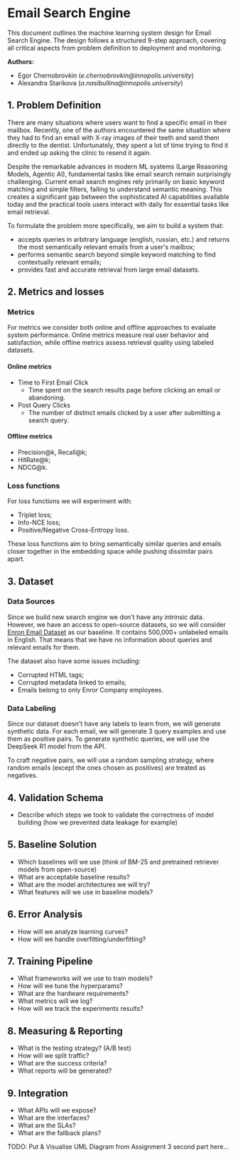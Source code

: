 # Email Search Engine

This document outlines the machine learning system design for Email Search Engine. The design follows a structured 9-step approach, covering all critical aspects from problem definition to deployment and monitoring.

**Authors:**
* Egor Chernobrovkin (_e.chernobrovkin@innopolis.university_)
* Alexandra Starikova (_a.nasibullina@innopolis.university_)

## **1. Problem Definition**

There are many situations where users want to find a specific email in their mailbox. Recently, one of the authors encountered the same situation where they had to find an email with X-ray images of their teeth and send them directly to the dentist. Unfortunately, they spent a lot of time trying to find it and ended up asking the clinic to resend it again.

Despite the remarkable advances in modern ML systems (Large Reasoning Models, Agentic AI), fundamental tasks like email search remain surprisingly challenging. Current email search engines rely primarily on basic keyword matching and simple filters, failing to understand semantic meaning. This creates a significant gap between the sophisticated AI capabilities available today and the practical tools users interact with daily for essential tasks like email retrieval.

To formulate the problem more specifically, we aim to build a system that:
- accepts queries in arbitrary language (english, russian, etc.) and returns the most semantically relevant emails from a user's mailbox;
- performs semantic search beyond simple keyword matching to find contextually relevant emails;
- provides fast and accurate retrieval from large email datasets.

## **2. Metrics and losses**

### Metrics

For metrics we consider both online and offline approaches to evaluate system performance. Online metrics measure real user behavior and satisfaction, while offline metrics assess retrieval quality using labeled datasets.

#### Online metrics
- Time to First Email Click
  - Time spent on the search results page before clicking an email or abandoning.
- Post Query Clicks
  - The number of distinct emails clicked by a user after submitting a search query.

#### Offline metrics
- Precision@k, Recall@k;
- HitRate@k;
- NDCG@k.

### Loss functions
For loss functions we will experiment with:
- Triplet loss;
- Info-NCE loss;
- Positive/Negative Cross-Entropy loss.

These loss functions aim to bring semantically similar queries and emails closer together in the embedding space while pushing dissimilar pairs apart.

## **3. Dataset**

### Data Sources
Since we build new search engine we don't have any intrinsic data. However, we have an access to open-source datasets, so we will consider [Enron Email Dataset](https://www.kaggle.com/datasets/wcukierski/enron-email-dataset) as our baseline. It contains 500,000+ unlabeled emails in English. That means that we have no information about queries and relevant emails for them. 

The dataset also have some issues including:
- Corrupted HTML tags;
- Corrupted metadata linked to emails;
- Emails belong to only Enror Company employees.

### Data Labeling
Since our dataset doesn't have any labels to learn from, we will generate synthetic data. For each email, we will generate 3 query examples and use them as positive pairs. To generate synthetic queries, we will use the DeepSeek R1 model from the API.

To craft negative pairs, we will use a random sampling strategy, where random emails (except the ones chosen as positives) are treated as negatives.

## **4. Validation Schema**
- Describe which steps we took to validate the correctness of model building (how we prevented data leakage for example)

## **5. Baseline Solution**
- Which baselines will we use (think of BM-25 and pretrained retriever models from open-source)
- What are acceptable baseline results?
- What are the model architectures we will try?
- What features will we use in baseline models?

##  **6. Error Analysis**
- How will we analyze learning curves?
- How will we handle overfitting/underfitting?


## **7. Training Pipeline**
- What frameworks will we use to train models?
- How will we tune the hyperparams?
- What are the hardware requirements?
- What metrics will we log?
- How will we track the experiments results?

## **8. Measuring & Reporting**
- What is the testing strategy? (A/B test)
- How will we split traffic?
- What are the success criteria?
- What reports will be generated?

## **9. Integration**
- What APIs will we expose?
- What are the interfaces?
- What are the SLAs?
- What are the fallback plans?

TODO: Put & Visualise UML Diagram from Assignment 3 second part here...